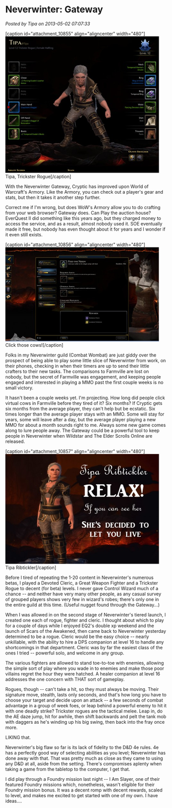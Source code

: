 # Neverwinter: Gateway

*Posted by Tipa on 2013-05-02 07:07:33*

[caption id="attachment\_10855" align="aligncenter" width="480"][![Tipa, Trickster Rogue](../../../uploads/2013/05/Fullscreen-capture-522013-72656-AM-480x425.jpg)](../../../uploads/2013/05/Fullscreen-capture-522013-72656-AM.jpg) Tipa, Trickster Rogue[/caption]

With the Neverwinter Gateway, Cryptic has improved upon World of Warcraft's Armory. Like the Armory, you can check out a player's gear and stats, but then it takes it another step further.

Correct me if I'm wrong, but does WoW's Armory allow you to do crafting from your web browser? Gateway does. Can Play the auction house? EverQuest II did something like this years ago, but they charged money to access the service, and as a result, almost nobody used it. SOE eventually made it free, but nobody has even thought about it for years and I wonder if it even still exists.

[caption id="attachment\_10856" align="aligncenter" width="480"][![Click those cows!](../../../uploads/2013/05/Fullscreen-capture-522013-72313-AM-480x293.jpg)](../../../uploads/2013/05/Fullscreen-capture-522013-72313-AM.jpg) Click those cows![/caption]

Folks in my Neverwinter guild (Combat Wombat) are just giddy over the prospect of being able to play some little slice of Neverwinter from work, on their phones, checking in when their timers are up to send their little crafters to their new tasks. The comparisons to Farmville are lost on nobody, but the secret of Farmville was engagement, and keeping people engaged and interested in playing a MMO past the first couple weeks is no small victory.

It hasn't been a couple weeks yet. I'm projecting. How long did people click virtual cows in Farmville before they tired of it? Six months? If Cryptic gets six months from the average player, they can't help but be ecstatic. Six times longer than the average player stays with an MMO. Some will stay for years, some will leave after a day, but the average player playing a new MMO for about a month sounds right to me. Always some new game comes along to lure people away. The Gateway could be a powerful tool to keep people in Neverwinter when Wildstar and The Elder Scrolls Online are released.

[caption id="attachment\_10857" align="aligncenter" width="480"][![Tipa Ribtickler](../../../uploads/2013/05/GameClient-2013-05-02-00-07-56-52-480x342.jpg)](../../../uploads/2013/05/GameClient-2013-05-02-00-07-56-52.jpg) Tipa Ribtickler[/caption]

Before I tired of repeating the 1-20 content in Neverwinter's numerous betas, I played a Devoted Cleric, a Great Weapon Fighter and a Trickster Rogue to decent (for beta) levels. I never gave Control Wizard much of a chance -- and neither have very many other people, as any casual survey of grouped players shows very few in wizard's robes; there's only one in the entire guild at this time. (Useful nugget found through the Gateway...)

When I was allowed in on the second stage of Neverwinter's tiered launch, I created one each of rogue, fighter and cleric. I thought about which to play for a couple of days while I enjoyed EQ2's double xp weekend and the launch of Scars of the Awakened, then came back to Neverwinter yesterday determined to be a rogue. Cleric would be the easy choice -- nearly unkillable, with the ability to hire a DPS companion at level 16 to handle any shortcomings in that department. Cleric was by far the easiest class of the ones I tried -- powerful solo, and welcome in any group.

The various fighters are allowed to stand toe-to-toe with enemies, allowing the simple sort of play where you wade in to enemies and make those poor villains regret the hour they were hatched. A healer companion at level 16 addresses the one concern with THAT sort of gameplay.

Rogues, though -- can't take a hit, so they must always be moving. Their signature move, stealth, lasts only seconds, and that's how long you have to choose your target and decide upon an attack -- a few seconds of combat advantage in a group of week foes, or leap behind a powerful enemy to hit it with one deadly strike? Trickster rogues are the tactical melee. Leap in, do the AE daze jump, hit for awhile, then shift backwards and pelt the tank mob with daggers as he's winding up his big swing, then back into the fray once more.

LIKING that.

Neverwinter's big flaw so far is its lack of fidelity to the D&D 4e rules. 4e has a perfectly good way of selecting abilities as you level; Neverwinter has done away with that. That was pretty much as close as they came to using any D&D at all, aside from the setting. There's compromises aplenty when taking a game from the tabletop to the computer, I get that.

I did play through a Foundry mission last night -- I Am Slayer, one of their featured Foundry missions which, nonetheless, wasn't eligible for their Foundry mission bonus. It was a decent romp with decent rewards, scaled to level, and makes me excited to get started with one of my own. I have ideas....

